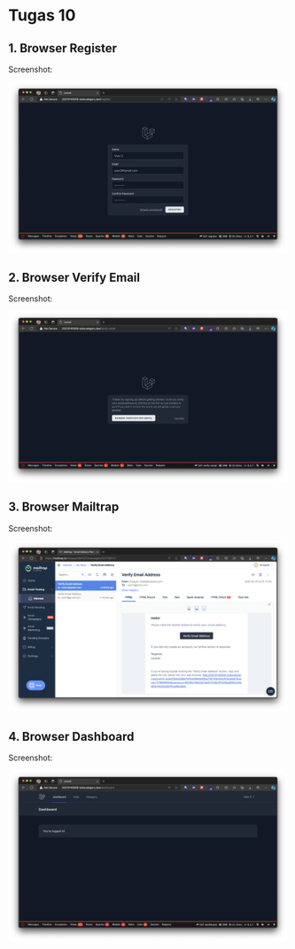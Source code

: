 # Tugas 10

## 1. Browser Register

Screenshot:

<div align="center">
  <img src="screenshot/tugas10/Screenshot 2024-05-25 at 09.15.49.png" />
</div>

## 2. Browser Verify Email

Screenshot:

<div align="center">
  <img src="screenshot/tugas10/Screenshot 2024-05-25 at 09.16.23.png" />
</div>

## 3. Browser Mailtrap

Screenshot:

<div align="center">
  <img src="screenshot/tugas10/Screenshot 2024-05-25 at 09.16.55.png" />
</div>

## 4. Browser Dashboard

Screenshot:

<div align="center">
  <img src="screenshot/tugas10/Screenshot 2024-05-25 at 09.17.21.png" />
</div>
